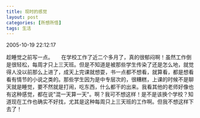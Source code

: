 ```yaml
---
title: 现时的感觉
layout: post
categories: [所想所悟]
tags: 生活
---
```

2005-10-19 22:12:17

趁睡觉之前写一点。 
　
在学校工作了近二个多月了，真的很郁闷啊！虽然工作倒是很轻松，每周才只上三天班。但是不知道是被那些学生传染了还是怎么地，就觉得人没以前那么上进了，成天上完课就想耍，书一点都不想看，就算看，都是想看看有情节的小说之类的。那些学生因为是中专层次的，很糟糕，上课的时候不是聊天就是睡觉，要不然就是打闹，吃东西，什么都干的出来。我看其他的老师好像也有这种感觉，都在说"混一天算一天"。啊？我可不想这样！是不是该换个学校？知道现在工作也确实不好找，尤其是这种每周只上三天班的工作啊。但我不想这样下去了！

